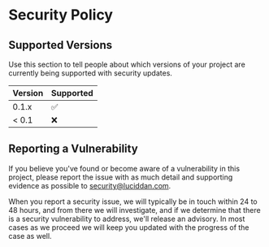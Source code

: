 # Security Policy

## Supported Versions

Use this section to tell people about which versions of your project are
currently being supported with security updates.

| Version | Supported          |
| ------- | ------------------ |
| 0.1.x   | :white_check_mark: |
| < 0.1   | :x:                |

## Reporting a Vulnerability

If you believe you've found or become aware of a vulnerability in this project, please report the issue with as much detail and supporting evidence as possible to <security@luciddan.com>.

When you report a security issue, we will typically be in touch within 24 to 48 hours, and from there we will investigate, and if we determine that there is a security vulnerability to address, we'll release an advisory.
In most cases as we proceed we will keep you updated with the progress of the case as well.
